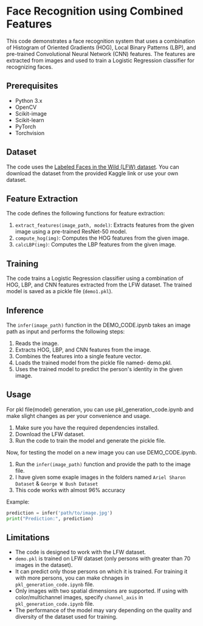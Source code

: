 # Face Recognition using Combined Features

This code demonstrates a face recognition system that uses a combination of Histogram of Oriented Gradients (HOG), Local Binary Patterns (LBP), and pre-trained Convolutional Neural Network (CNN) features. The features are extracted from images and used to train a Logistic Regression classifier for recognizing faces.

## Prerequisites

- Python 3.x
- OpenCV
- Scikit-image
- Scikit-learn
- PyTorch
- Torchvision

## Dataset

The code uses the [Labeled Faces in the Wild (LFW) dataset]([http://vis-www.cs.umass.edu/lfw/](https://www.kaggle.com/datasets/jessicali9530/lfw-dataset)). You can download the dataset from the provided Kaggle link or use your own dataset.

## Feature Extraction

The code defines the following functions for feature extraction:

1. `extract_features(image_path, model)`: Extracts features from the given image using a pre-trained ResNet-50 model.
2. `compute_hog(img)`: Computes the HOG features from the given image.
3. `calcLBP(img)`: Computes the LBP features from the given image.

## Training

The code trains a Logistic Regression classifier using a combination of HOG, LBP, and CNN features extracted from the LFW dataset. The trained model is saved as a pickle file (`demo1.pkl`).

## Inference

The `infer(image_path)` function in the DEMO_CODE.ipynb takes an image path as input and performs the following steps:

1. Reads the image.
2. Extracts HOG, LBP, and CNN features from the image.
3. Combines the features into a single feature vector.
4. Loads the trained model from the pickle file named- demo.pkl.
5. Uses the trained model to predict the person's identity in the given image.

## Usage

For pkl file(model) generation, you can use pkl_generation_code.ipynb and make slight changes as per your convenience and usage.

1. Make sure you have the required dependencies installed.
2. Download the LFW dataset.
3. Run the code to train the model and generate the pickle file.

Now, for testing the model on a new image you can use DEMO_CODE.ipynb.

1. Run the `infer(image_path)` function and provide the path to the image file.
2. I have given some exaple images in the folders named `Ariel Sharon Dataset` & `George W Bush Dataset`
3. This code works with almost 96% accuracy

Example:

```python
prediction = infer('path/to/image.jpg')
print("Prediction:", prediction)
```

## Limitations

- The code is designed to work with the LFW dataset.
- `demo.pkl` is trained on LFW dataset (only persons with greater than 70 images in the dataset). 
- It can predict only those persons on which it is trained. For training it with more persons, you can make chnages in `pkl_generation_code.ipynb` file.
- Only images with two spatial dimensions are supported. If using with color/multichannel images, specify `channel_axis` in `pkl_generation_code.ipynb` file.
- The performance of the model may vary depending on the quality and diversity of the dataset used for training.
